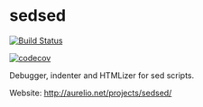 sedsed
======

[![Build Status](https://travis-ci.org/smsaladi/sedsed.svg?branch=master)](https://travis-ci.org/smsaladi/sedsed)

[![codecov](https://codecov.io/gh/smsaladi/sedsed/branch/master/graph/badge.svg)](https://codecov.io/gh/smsaladi/sedsed)

Debugger, indenter and HTMLizer for sed scripts.

Website:
http://aurelio.net/projects/sedsed/
